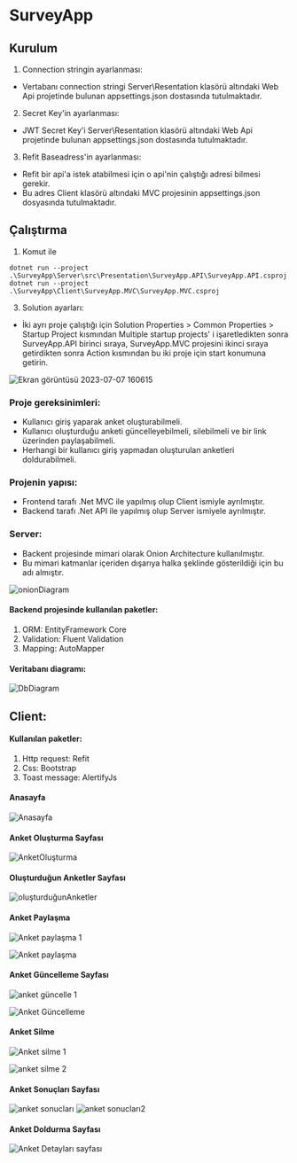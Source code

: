# SurveyApp

## Kurulum
  1. Connection stringin ayarlanması:
  - Vertabanı connection stringi Server\Resentation klasörü altındaki Web Api projetinde bulunan appsettings.json dostasında tutulmaktadır.
  2. Secret Key'in ayarlanması:
  - JWT Secret Key'i Server\Resentation klasörü altındaki Web Api projetinde bulunan appsettings.json dostasında tutulmaktadır.
  3. Refit Baseadress'in ayarlanması:
  - Refit bir api'a istek atabilmesi için o api'nin çalıştığı adresi bilmesi gerekir.
  - Bu adres Client klasörü altındaki MVC projesinin appsettings.json dosyasında tutulmaktadır.
## Çalıştırma 
1. Komut ile
```
dotnet run --project .\SurveyApp\Server\src\Presentation\SurveyApp.API\SurveyApp.API.csproj
dotnet run --project .\SurveyApp\Client\SurveyApp.MVC\SurveyApp.MVC.csproj
```

3. Solution ayarları:
  - İki ayrı proje çalıştığı için Solution Properties > Common Properties > Startup Project kısmından Multiple startup projects' i işaretledikten sonra SurveyApp.API birinci sıraya, SurveyApp.MVC projesini ikinci sıraya getirdikten sonra Action kısmından bu iki proje için start konumuna getirin.
    
![Ekran görüntüsü 2023-07-07 160615](https://github.com/AbdurrahmanVarol/SurveyApp/assets/96303254/fca6d682-648c-4819-87b7-6c240ae10a8c)


### Proje gereksinimleri: 
 - Kullanıcı giriş yaparak anket oluşturabilmeli.
 - Kullanıcı oluşturduğu anketi güncelleyebilmeli, silebilmeli ve bir link üzerinden paylaşabilmeli.
 - Herhangi bir kullanıcı giriş yapmadan oluşturulan anketleri doldurabilmeli.

### Projenin yapısı:
 - Frontend tarafı .Net MVC ile yapılmış olup Client ismiyle ayrılmıştır.
 - Backend tarafı .Net API ile yapılmış olup Server ismiyele ayrılmıştır.

### Server:
- Backent projesinde mimari olarak Onion Architecture kullanılmıştır.
- Bu mimari katmanlar içeriden dışarıya halka şeklinde gösterildiği için bu adı almıştır.

![onionDiagram](https://github.com/AbdurrahmanVarol/SurveyApp/assets/96303254/90ec6f4a-0990-4b16-8848-931da5b22daa)

#### Backend projesinde kullanılan paketler:
1. ORM: EntityFramework Core
2. Validation: Fluent Validation
3. Mapping: AutoMapper

#### Veritabanı diagramı:

![DbDiagram](https://github.com/AbdurrahmanVarol/SurveyApp/assets/96303254/e6107473-5a8e-4aa5-bc25-1d394bc8299e)

## Client:
  #### Kullanılan paketler:
  1. Http request: Refit
  1. Css: Bootstrap
  1. Toast message: AlertifyJs

#### Anasayfa
![Anasayfa](https://github.com/AbdurrahmanVarol/SurveyApp/assets/96303254/a941abb4-3142-45a7-83dd-3655b7840c27)

#### Anket Oluşturma Sayfası
![AnketOluşturma](https://github.com/AbdurrahmanVarol/SurveyApp/assets/96303254/beece33a-e445-4e41-8dfc-4b438e66bd3e)

#### Oluşturduğun Anketler Sayfası
![oluşturduğunAnketler](https://github.com/AbdurrahmanVarol/SurveyApp/assets/96303254/43d65930-17fc-438d-a978-5cd177a71400)

#### Anket Paylaşma
![Anket paylaşma 1](https://github.com/AbdurrahmanVarol/SurveyApp/assets/96303254/ed346611-aab2-47b9-8fce-0ecb9b8903a4)

![Anket paylaşma](https://github.com/AbdurrahmanVarol/SurveyApp/assets/96303254/10f7f5c0-f07f-4d75-a19e-1f31415f9fa9)

#### Anket Güncelleme Sayfası
![anket güncelle 1](https://github.com/AbdurrahmanVarol/SurveyApp/assets/96303254/3c6a8152-20d6-4fff-ac5f-7097aedf0b8f)

![Anket Güncelleme](https://github.com/AbdurrahmanVarol/SurveyApp/assets/96303254/cf38fa15-38ce-4c04-90d6-165364179a78)

#### Anket Silme 
![Anket silme 1](https://github.com/AbdurrahmanVarol/SurveyApp/assets/96303254/703ef967-a6b3-4bf8-9858-13ac1a9fe278)

![anket silme 2](https://github.com/AbdurrahmanVarol/SurveyApp/assets/96303254/1b88ee95-2fde-4a76-be7b-5b228a0a38e6)

#### Anket Sonuçları Sayfası
![anket sonucları](https://github.com/AbdurrahmanVarol/SurveyApp/assets/96303254/0665d641-dd73-4857-a202-441d56b6d4b1)
![anket sonucları2](https://github.com/AbdurrahmanVarol/SurveyApp/assets/96303254/51a976d2-f895-4d0c-84ee-a658bec74a79)

#### Anket Doldurma Sayfası
![Anket Detayları sayfası](https://github.com/AbdurrahmanVarol/SurveyApp/assets/96303254/8752e5fa-8a40-4f78-9d06-bea893796e03)


    

  
